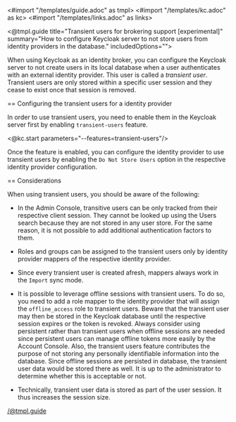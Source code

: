 <#import "/templates/guide.adoc" as tmpl>
<#import "/templates/kc.adoc" as kc>
<#import "/templates/links.adoc" as links>

<@tmpl.guide
title="Transient users for brokering support [experimental]"
summary="How to configure Keycloak server to not store users from identity providers in the database."
includedOptions="">

When using Keycloak as an identity broker, you can configure the Keycloak server
to not create users in its local database when a user authenticates with an external
identity provider. This user is called a _transient user_. Transient users are only
stored within a specific user session and they cease to exist once that session is removed.

== Configuring the transient users for a identity provider

In order to use transient users, you need to enable them in the Keycloak
server first by enabling `transient-users` feature.

<@kc.start parameters="--features=transient-users"/>

Once the feature is enabled, you can configure the identity provider to use transient users
by enabling the `Do Not Store Users` option in the respective identity provider configuration.

== Considerations

When using transient users, you should be aware of the following:

- In the Admin Console, transitive users can be only tracked from their
  respective client session. They cannot be looked up using
  the Users search because they are not stored
  in any user store. For the same reason, it is not possible to add additional
  authentication factors to them.

- Roles and groups can be assigned to the transient users only by
  identity provider mappers of the respective identity provider.

- Since every transient user is created afresh, mappers always
  work in the `Import` sync mode.

- It is possible to leverage offline sessions with transient users.
  To do so, you need to add a role mapper to the identity provider that will assign
  the `offline_access` role to transient users. Beware that the transient user may then
  be stored in the Keycloak database until the respective session expires or the token is revoked.
  Always consider using persistent rather than transient users when offline sessions are
  needed since persistent users can manage offline tokens more easily
  by the Account Console. Also, the transient users feature contributes
  the purpose of not storing any personally identifiable information into the database.
  Since offline sessions are persisted in database, the transient user data would be stored
  there as well. It is up to the administrator to determine whether this is acceptable or not.

- Technically, transient user data is stored as part
  of the user session. It thus increases the session size.

</@tmpl.guide>